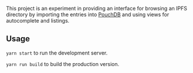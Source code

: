 This project is an experiment in providing an interface for browsing an IPFS directory by importing the entries into [PouchDB](//pouchdb.com) and using views for autocomplete and listings.

## Usage

`yarn start` to run the development server.

`yarn run build` to build the production version.